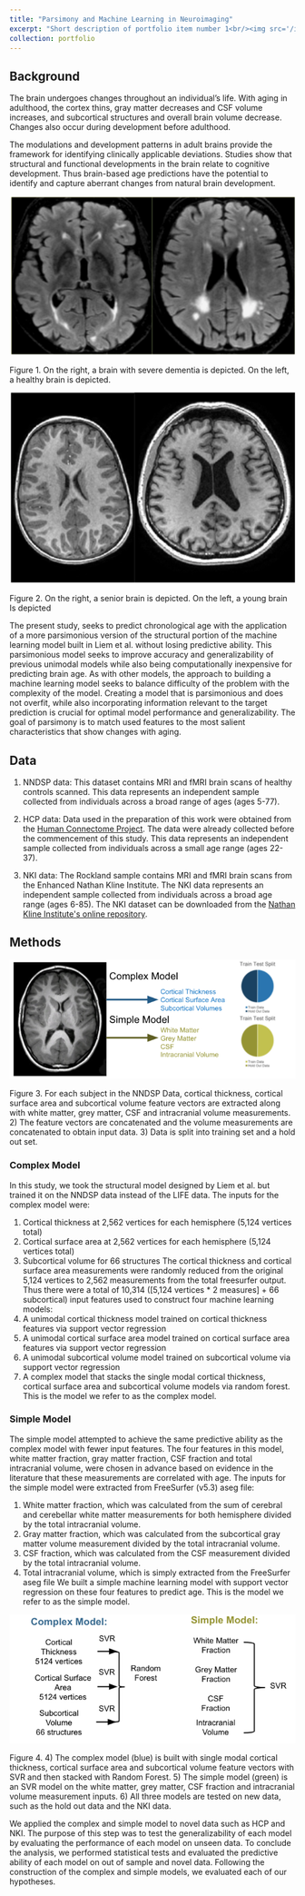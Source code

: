 ```yaml
---
title: "Parsimony and Machine Learning in Neuroimaging"
excerpt: "Short description of portfolio item number 1<br/><img src='/images/portfolioOne.png'>"
collection: portfolio
---
```


## Background

The brain undergoes changes throughout an individual’s life. With aging in adulthood, the cortex thins, gray matter decreases and CSF volume increases, and subcortical structures and overall brain volume decrease. Changes also occur during development before adulthood.

The modulations and development patterns in adult brains provide the framework for identifying clinically applicable deviations. Studies show that structural and functional developments in the brain relate to cognitive development. Thus brain-based age predictions have the potential to identify and capture aberrant changes from natural brain development.

![Brain Scan](/images/brainScanOne.png "Figure 1")

Figure 1. On the right, a brain with severe dementia is depicted. On the left, a healthy brain is depicted.

![Brain Scan](/images/brainScanTwo.png "Figure 2")

Figure 2. On the right, a senior brain is depicted. On the left, a young brain Is depicted

The present study, seeks to predict chronological age with the application of a more parsimonious version of the structural portion of the machine learning model built in Liem et al. without losing predictive ability. This parsimonious model seeks to improve accuracy and generalizability of previous unimodal models while also being computationally inexpensive for predicting brain age. As with other models, the approach to building a machine learning model seeks to balance difficulty of the problem with the complexity of the model. Creating a model that is parsimonious and does not overfit, while also incorporating information relevant to the target prediction is crucial for optimal model performance and generalizability. The goal of parsimony is to match used features to the most salient characteristics that show changes with aging.

## Data

1. NNDSP data: This dataset contains MRI and fMRI brain scans of healthy controls scanned. This data represents an independent sample collected from individuals across a broad range of ages (ages 5-77). 

2. HCP data: Data used in the preparation of this work were obtained from the [Human Connectome Project](http://www.humanconnectomeproject.org/). The data were already collected before the commencement of this study. This data represents an independent sample collected from individuals across a small age range (ages 22-37).

3. NKI data: The Rockland sample contains MRI and fMRI brain scans from the Enhanced Nathan Kline Institute. The NKI data represents an independent sample collected from individuals across a broad age range (ages 6-85). The NKI dataset can be downloaded from the [Nathan Kline Institute's online repository](http://fcon_1000.projects.nitrc.org/indi/enhanced/data.html}{http://fcon-1000.projects.nitrc.org/indi/enhanced/data.html).

## Methods

![Method](/images/methodOne.png "Figure 3")

Figure 3. For each subject in the NNDSP Data, cortical thickness, cortical surface area and subcortical volume feature vectors are extracted along with white matter, grey matter, CSF and intracranial volume measurements. 2) The feature vectors are concatenated and the volume measurements are concatenated to obtain input data. 3) Data is split into training set and a hold out set. 

### Complex Model
In this study, we took the structural model designed by Liem et al. but trained it on the NNDSP data instead of the LIFE data. The inputs for the complex model were:
1. Cortical thickness at 2,562 vertices for each hemisphere (5,124 vertices total)
2. Cortical surface area at 2,562 vertices for each hemisphere (5,124 vertices total)
3. Subcortical volume for 66 structures
The cortical thickness and cortical surface area measurements were randomly reduced from the original 5,124 vertices to 2,562 measurements from the total freesurfer output.  Thus there were a total of 10,314 ([5,124 vertices * 2 measures] + 66 subcortical) input features used to construct four machine learning models:
1. A unimodal cortical thickness model trained on cortical thickness features via support vector regression
2. A unimodal cortical surface area model trained on cortical surface area features via support vector regression
3. A unimodal subcortical volume model trained on subcortical volume via support vector regression
4. A complex model that stacks the single modal cortical thickness, cortical surface area and subcortical volume models via random forest. This is the model we refer to as the complex model. 

### Simple Model
The simple model attempted to achieve the same predictive ability as the complex model with fewer input features. The four features in this model, white matter fraction, gray matter fraction, CSF fraction and total intracranial volume, were chosen in advance based on evidence in the literature that these measurements are correlated with age. The inputs for the simple model were extracted from FreeSurfer (v5.3) aseg file:
1. White matter fraction, which was calculated from the sum of cerebral and cerebellar white matter measurements for both hemisphere divided by the total intracranial volume.
2. Gray matter fraction, which was calculated from the subcortical gray matter volume measurement divided by the total intracranial volume.
3. CSF fraction, which was calculated from the CSF measurement divided by the total intracranial volume.
4. Total intracranial volume, which is simply extracted from the FreeSurfer aseg file
We built a simple machine learning model with support vector regression on these four features to predict age. This is the model we refer to as the simple model.

![Method](/images/methodTwo.png "Figure 4")

Figure 4. 4) The complex model (blue) is built with single modal cortical thickness, cortical surface area and subcortical volume feature vectors with SVR and then stacked with Random Forest. 5) The simple model (green) is an SVR model on the white matter, grey matter, CSF fraction and intracranial volume measurement inputs. 6) All three models are tested on new data, such as the hold out data and the NKI data.

We applied the complex and simple model to novel data such as HCP and NKI. The purpose of this step was to test the generalizability of each model by evaluating the performance of each model on unseen data. To conclude the analysis, we performed statistical tests and evaluated the predictive ability of each model on out of sample and novel data. Following the construction of the complex and simple models, we evaluated each of our hypotheses. 
